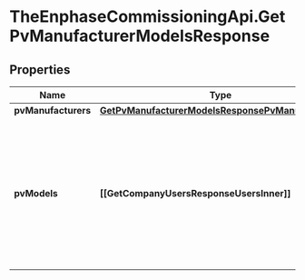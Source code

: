# TheEnphaseCommissioningApi.GetPvManufacturerModelsResponse

## Properties

Name | Type | Description | Notes
------------ | ------------- | ------------- | -------------
**pvManufacturers** | [**GetPvManufacturerModelsResponsePvManufacturers**](GetPvManufacturerModelsResponsePvManufacturers.md) |  | [optional] 
**pvModels** | **[[GetCompanyUsersResponseUsersInner]]** | A list of PV models for this manufacturer. Each element in the list is an array including the model&#39;s primary key and name. The list may be empty. | [optional] 


